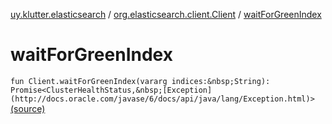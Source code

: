 [uy.klutter.elasticsearch](../index.md) / [org.elasticsearch.client.Client](index.md) / [waitForGreenIndex](.)


# waitForGreenIndex
`fun Client.waitForGreenIndex(vararg indices:&nbsp;String): Promise<ClusterHealthStatus,&nbsp;[Exception](http://docs.oracle.com/javase/6/docs/api/java/lang/Exception.html)>` [(source)](https://github.com/kohesive/klutter/blob/master/elasticsearch-jdk7/src/main/kotlin/uy/klutter/elasticsearch/Client.kt#L126)



